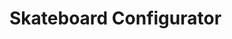 # Skateboard Configurator

<live-code src="./example.html"></live-code>

<script>
  // A small hack to scale the size of the demo to make it easier to view inside the live-code preview.
  const livecode = document.querySelector('live-code')

  const iframe = livecode.shadowRoot.querySelector('iframe')
  iframe.style.width = "200%"
  iframe.style.height = "200%"

  const preview = livecode.shadowRoot.querySelector('.live-code-preview')
  preview.style.overflow = 'hidden'

  requestAnimationFrame(function loop() {
    if (iframe.contentWindow.document?.body) {
      iframe.contentWindow.document.body.style.transformOrigin = 'top left'
      iframe.contentWindow.document.body.style.scale = 0.5
    }
    requestAnimationFrame(loop)
  })
</script>
